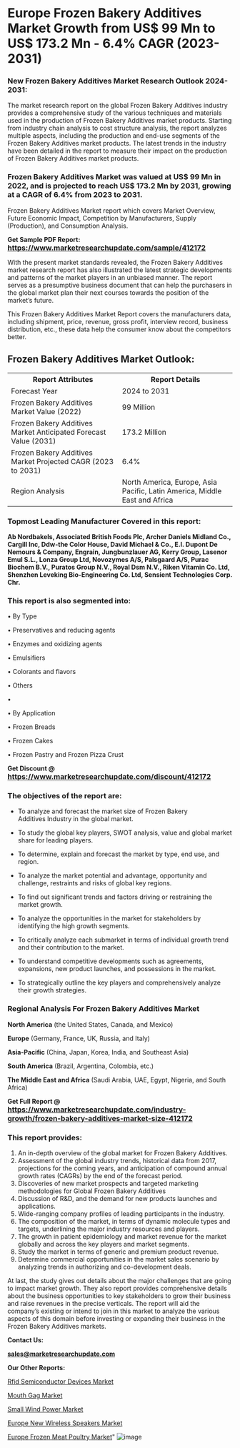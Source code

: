 # Europe Frozen Bakery Additives Market Growth from US$ 99 Mn to US$ 173.2 Mn - 6.4% CAGR (2023-2031)

<strong><h3>New Frozen Bakery Additives Market Research Outlook 2024-2031:</h3></strong>

The market research report on the global Frozen Bakery Additives industry provides a comprehensive study of the various techniques and materials used in the production of Frozen Bakery Additives market products. Starting from industry chain analysis to cost structure analysis, the report analyzes multiple aspects, including the production and end-use segments of the Frozen Bakery Additives market products. The latest trends in the industry have been detailed in the report to measure their impact on the production of Frozen Bakery Additives market products.

<strong><h3>Frozen Bakery Additives Market was valued at US$ 99 Mn in 2022, and is projected to reach US$ 173.2 Mn by 2031, growing at a CAGR of 6.4% from 2023 to 2031.</h3></strong>

Frozen Bakery Additives Market report which covers Market Overview, Future Economic Impact, Competition by Manufacturers, Supply (Production), and Consumption Analysis.

<strong>Get Sample PDF Report: <a href=https://www.marketresearchupdate.com/sample/412172><font size=3 color=#0000ff>https://www.marketresearchupdate.com/sample/412172</font></a></strong>

With the present market standards revealed, the Frozen Bakery Additives market research report has also illustrated the latest strategic developments and patterns of the market players in an unbiased manner. The report serves as a presumptive business document that can help the purchasers in the global market plan their next courses towards the position of the market’s future.

This Frozen Bakery Additives Market Report covers the manufacturers data, including shipment, price, revenue, gross profit, interview record, business distribution, etc., these data help the consumer know about the competitors better.

<html>
<body>

<h2>Frozen Bakery Additives Market Outlook:</h2>

<table>
  <tr>
    <th>Report Attributes</th>
    <th>Report Details</th>
  </tr>
  <tr>
    <td>Forecast Year</td>
    <td>2024 to 2031</td>
  </tr>
  <tr>
    <td>Frozen Bakery Additives Market Value (2022)</td>
    <td>99 Million</td>
  </tr>
  <tr>
    <td>Frozen Bakery Additives Market Anticipated Forecast Value (2031)</td>
    <td>173.2 Million</td>
  </tr>
  <tr>
    <td>Frozen Bakery Additives Market Projected CAGR (2023 to 2031)</td>
    <td>6.4%</td>
  </tr>
  <tr>
    <td>Region Analysis</td>
    <td>North America, Europe, Asia Pacific, Latin America, Middle East and Africa</td>
  </tr>
</table>

</body>
</html>

<strong><h3>Topmost Leading Manufacturer Covered in this report:</h3></strong>

<strong>Ab Nordbakels, Associated British Foods Plc, Archer Daniels Midland Co., Cargill Inc, Ddw-the Color House, David Michael & Co., E.I. Dupont De Nemours & Company, Engrain, Jungbunzlauer AG, Kerry Group, Lasenor Emul S.L., Lonza Group Ltd, Novozymes A/S, Palsgaard A/S, Purac Biochem B.V., Puratos Group N.V., Royal Dsm N.V., Riken Vitamin Co. Ltd, Shenzhen Leveking Bio-Engineering Co. Ltd, Sensient Technologies Corp. Chr.</strong>

<strong><h3>This report is also segmented into:</h3></strong>

• By Type

• Preservatives and reducing agents

• Enzymes and oxidizing agents

• Emulsifiers

• Colorants and flavors

• Others

• 

• By Application

• Frozen Breads

• Frozen Cakes

• Frozen Pastry and Frozen Pizza Crust

<strong>Get Discount @ <a href=https://www.marketresearchupdate.com/discount/412172><font size=3 color=#0000ff>https://www.marketresearchupdate.com/discount/412172</font></a></strong>

<strong><h3>The objectives of the report are:</h3></strong>

- To analyze and forecast the market size of Frozen Bakery Additives Industry in the global market.

- To study the global key players, SWOT analysis, value and global market share for leading players.

- To determine, explain and forecast the market by type, end use, and region.

- To analyze the market potential and advantage, opportunity and challenge, restraints and risks of global key regions.

- To find out significant trends and factors driving or restraining the market growth.

- To analyze the opportunities in the market for stakeholders by identifying the high growth segments.

- To critically analyze each submarket in terms of individual growth trend and their contribution to the market.

- To understand competitive developments such as agreements, expansions, new product launches, and possessions in the market.

- To strategically outline the key players and comprehensively analyze their growth strategies.

<strong><h3>Regional Analysis For Frozen Bakery Additives Market</h3></strong>

<strong>North America</strong> (the United States, Canada, and Mexico)

<strong>Europe</strong> (Germany, France, UK, Russia, and Italy)

<strong>Asia-Pacific</strong> (China, Japan, Korea, India, and Southeast Asia)

<strong>South America</strong> (Brazil, Argentina, Colombia, etc.)

<strong>The Middle East and Africa</strong> (Saudi Arabia, UAE, Egypt, Nigeria, and South Africa)

<strong>Get Full Report @ <a href=https://www.marketresearchupdate.com/industry-growth/frozen-bakery-additives-market-size-412172><font size=3 color=#0000ff>https://www.marketresearchupdate.com/industry-growth/frozen-bakery-additives-market-size-412172</font></a></strong>

<strong><h3>This report provides:</h3></strong>
<ol>
  <li>An in-depth overview of the global market for Frozen Bakery Additives.</li>
  <li>Assessment of the global industry trends, historical data from 2017, projections for the coming years, and anticipation of compound annual growth rates (CAGRs) by the end of the forecast period.</li>
  <li>Discoveries of new market prospects and targeted marketing methodologies for Global Frozen Bakery Additives</li>
  <li>Discussion of R&amp;D, and the demand for new products launches and applications.</li>
  <li>Wide-ranging company profiles of leading participants in the industry.</li>
  <li>The composition of the market, in terms of dynamic molecule types and targets, underlining the major industry resources and players.</li>
  <li>The growth in patient epidemiology and market revenue for the market globally and across the key players and market segments.</li>
  <li>Study the market in terms of generic and premium product revenue.</li>
  <li>Determine commercial opportunities in the market sales scenario by analyzing trends in authorizing and co-development deals.</li>
</ol>

At last, the study gives out details about the major challenges that are going to impact market growth. They also report provides comprehensive details about the business opportunities to key stakeholders to grow their business and raise revenues in the precise verticals. The report will aid the company’s existing or intend to join in this market to analyze the various aspects of this domain before investing or expanding their business in the Frozen Bakery Additives markets.

<strong>Contact Us:</strong>

<strong>sales@marketresearchupdate.com</strong>

<strong>Our Other Reports:</strong>

<a href=https://www.linkedin.com/pulse/rfid-semiconductor-devices-market-latest-report>Rfid Semiconductor Devices Market</a>

<a href=https://www.linkedin.com/pulse/mouth-gag-market-2023-top-key-players-types>Mouth Gag Market</a>

<a href=https://www.linkedin.com/pulse/small-wind-power-market-sizing-up-anticipating-trends>Small Wind Power Market</a>

<a href=https://www.linkedin.com/pulse/europe-new-wireless-speakers-market-demand>Europe New Wireless Speakers Market</a>

<a href=https://www.linkedin.com/pulse/europe-frozen-meat-poultry-market-2023-size>Europe Frozen Meat Poultry Market</a>"
![image](https://github.com/rutujamande/Market-Report-Analysis/assets/158454097/2c32cfac-9d06-478b-8a90-9860581fc6de)
